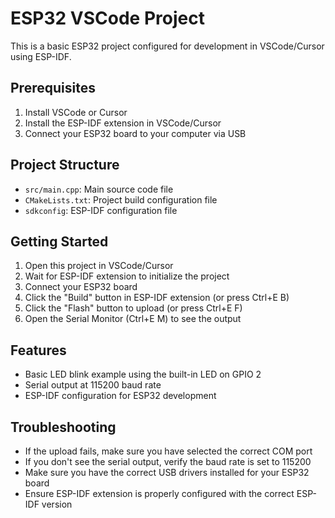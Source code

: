 # ESP32 VSCode Project

This is a basic ESP32 project configured for development in VSCode/Cursor using ESP-IDF.

## Prerequisites

1. Install VSCode or Cursor
2. Install the ESP-IDF extension in VSCode/Cursor
3. Connect your ESP32 board to your computer via USB

## Project Structure

- `src/main.cpp`: Main source code file
- `CMakeLists.txt`: Project build configuration file
- `sdkconfig`: ESP-IDF configuration file

## Getting Started

1. Open this project in VSCode/Cursor
2. Wait for ESP-IDF extension to initialize the project
3. Connect your ESP32 board
4. Click the "Build" button in ESP-IDF extension (or press Ctrl+E B)
5. Click the "Flash" button to upload (or press Ctrl+E F)
6. Open the Serial Monitor (Ctrl+E M) to see the output

## Features

- Basic LED blink example using the built-in LED on GPIO 2
- Serial output at 115200 baud rate
- ESP-IDF configuration for ESP32 development

## Troubleshooting

- If the upload fails, make sure you have selected the correct COM port
- If you don't see the serial output, verify the baud rate is set to 115200
- Make sure you have the correct USB drivers installed for your ESP32 board
- Ensure ESP-IDF extension is properly configured with the correct ESP-IDF version 
